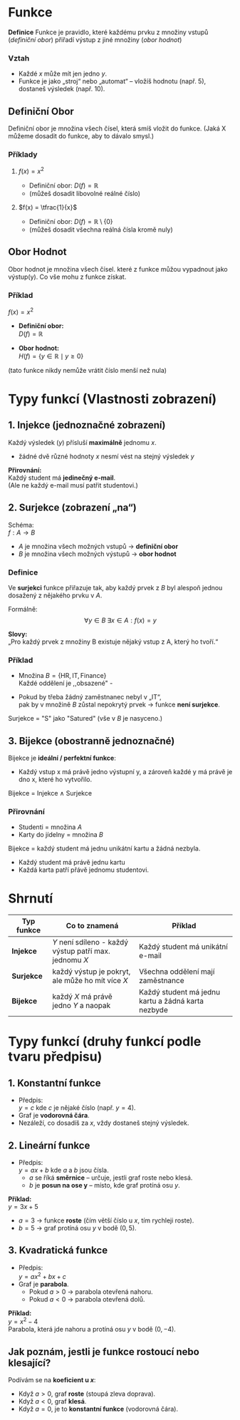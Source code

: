 # Funkce

**Definice**
Funkce je pravidlo, které každému prvku z množiny vstupů (*definiční obor*) přiřadí výstup z jiné množiny (*obor hodnot*)

### Vztah
- Každé $x$ může mít jen jedno $y$.
- Funkce je jako „stroj“ nebo „automat“ – vložíš hodnotu (např. 5), dostaneš výsledek (např. 10).

## Definiční Obor
Definiční obor je množina všech čísel, která smíš vložit do funkce. (Jaká X můžeme dosadit do funkce, aby to dávalo smysl.)

### Příklady

1. $f(x) = x^2$  
   - Definiční obor: $D(f) = \mathbb{R}$  
   - (můžeš dosadit libovolné reálné číslo)

2. $f(x) = \tfrac{1}{x}$  
   - Definiční obor: $D(f) = \mathbb{R} \setminus \{0\}$  
   - (můžeš dosadit všechna reálná čísla kromě nuly)

## Obor Hodnot

Obor hodnot je množina všech čísel. které z funkce můžou vypadnout jako výstup(y). Co vše mohu z funkce získat.

### Příklad

$f(x) = x^2$

- **Definiční obor:**  
  $D(f) = \mathbb{R}$  

- **Obor hodnot:**  
  $H(f) = \{ y \in \mathbb{R} \mid y \geq 0 \}$  

(tato funkce nikdy nemůže vrátit číslo menší než nula)

# Typy funkcí (Vlastnosti zobrazení)

## 1. Injekce (jednoznačné zobrazení)

Každý výsledek ($y$) přísluší **maximálně** jednomu $x$.

- žádné dvě různé hodnoty $x$ nesmí vést na stejný výsledek $y$

**Přirovnání:**  
Každý student má **jedinečný e-mail**.  
(Ale ne každý e-mail musí patřit studentovi.)

## 2. Surjekce (zobrazení „na“)

Schéma:  
$f : A \to B$

- $A$ je množina všech možných vstupů → **definiční obor**  
- $B$ je množina všech možných výstupů → **obor hodnot**

### Definice
Ve **surjekci** funkce přiřazuje tak, aby každý prvek z $B$ byl alespoň jednou dosažený z nějakého prvku v $A$.  

Formálně:  
$$
\forall y \in B \;\exists x \in A : f(x) = y
$$

**Slovy:**  
„Pro každý prvek z množiny B existuje nějaký vstup z A, který ho tvoří.“

### Příklad
- Množina $B = \{\text{HR}, \text{IT}, \text{Finance}\}$  
  Každé oddělení je ,,obsazené" -  

- Pokud by třeba žádný zaměstnanec nebyl v „IT“,  
  pak by v množině $B$ zůstal nepokrytý prvek → funkce **není surjekce**.

Surjekce = "S" jako "Satured" (vše v $B$ je nasyceno.)

## 3. Bijekce (obostranně jednoznačné)

Bijekce je **ideální / perfektní funkce**:  
- Každý vstup x má právě jedno výstupní y, a zároveň každé y má právě je dno x, které ho vytvořilo.

Bijekce = Injekce $\land$ Surjekce

### Přirovnání
- Studenti = množina $A$  
- Karty do jídelny = množina $B$  

Bijekce = každý student má jednu unikátní kartu a žádná nezbyla.

- Každý student má právě jednu kartu
- Každá karta patří přávě jednomu studentovi.

# Shrnutí

| Typ funkce | Co to znamená | Příklad |
|------------|----------------|---------|
| **Injekce** | $Y$ není sdíleno - každý výstup patří max. jednomu $X$ | Každý student má unikátní e-mail |
| **Surjekce** | každý výstup je pokryt, ale může ho mít více $X$ | Všechna oddělení mají zaměstnance |
| **Bijekce** | každý $X$ má právě jedno $Y$ a naopak | Každý student má jednu kartu a žádná karta nezbyde |


# Typy funkcí (druhy funkcí podle tvaru předpisu)

## 1. Konstantní funkce

- Předpis:  
  $y = c$
  kde $c$ je nějaké číslo (např. $y = 4$).
- Graf je **vodorovná čára**.
- Nezáleží, co dosadíš za $x$, vždy dostaneš stejný výsledek.

## 2. Lineární funkce

- Předpis:  
  $y = ax + b$
  kde $a$ a $b$ jsou čísla.
  - $a$ se říká **směrnice** – určuje, jestli graf roste nebo klesá.
  - $b$ je **posun na ose y** – místo, kde graf protíná osu $y$.

**Příklad:**  
$y = 3x + 5$

- $a = 3$ → funkce **roste** (čím větší číslo u $x$, tím rychleji roste).  
- $b = 5$ → graf protíná osu $y$ v bodě $(0,5)$.

## 3. Kvadratická funkce

- Předpis:  
  $y = ax^2 + bx + c$
- Graf je **parabola**.
  - Pokud $a > 0$ → parabola otevřená nahoru.
  - Pokud $a < 0$ → parabola otevřená dolů.

**Příklad:**  
$y = x^2 - 4$  
Parabola, která jde nahoru a protíná osu $y$ v bodě $(0, -4)$.

## Jak poznám, jestli je funkce rostoucí nebo klesající?

Podívám se na **koeficient u $x$**:

- Když $a > 0$, graf **roste** (stoupá zleva doprava).
- Když $a < 0$, graf **klesá**.
- Když $a = 0$, je to **konstantní funkce** (vodorovná čára).

